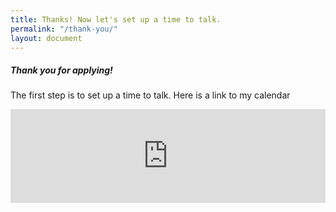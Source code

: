 ```yaml
---
title: Thanks! Now let's set up a time to talk.
permalink: "/thank-you/"
layout: document
---
```


##### Thank you for applying!

The first step is to set up a time to talk. Here is a link to my calendar

<iframe id="blab_embed_337_y7Ei0nkpW30h4579bAzAloBwYsxdD8DTs7DARFK9RMUpsxREy9ZCLGm1zF6m" src="https://bookme.name/embed/337/y7Ei0nkpW30h4579bAzAloBwYsxdD8DTs7DARFK9RMUpsxREy9ZCLGm1zF6m?u=https%3A%2F%2Fapp.cloudcannon.com%2Fpersonal%2Feditor%23%2Fsite%2F20942%2Fcollections%2Fthank-you.md" scrolling="no" width="100%" frameborder="0" style="border: 0px; overflow: hidden;"></iframe>

<script src="https://bookme.name/js/booklikeaboss.embed.js?i=337&amp;h=y7Ei0nkpW30h4579bAzAloBwYsxdD8DTs7DARFK9RMUpsxREy9ZCLGm1zF6m" async=""></script>